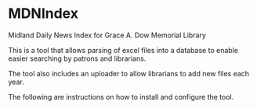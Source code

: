 # MDNIndex
Midland Daily News Index for Grace A. Dow Memorial Library

This is a tool that allows parsing of excel files into a database to enable 
easier searching by patrons and librarians.

The tool also includes an uploader to allow librarians to add new files each year.

The following are instructions on how to install and configure the tool.  
